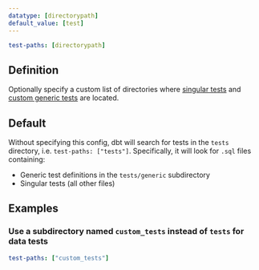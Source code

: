 ```yaml
---
datatype: [directorypath]
default_value: [test]
---
```


<File name='dbt_project.yml'>

```yml
test-paths: [directorypath]
```

</File>

## Definition

Optionally specify a custom list of directories where [singular tests](/docs/build/data-tests#singular-data-tests) and [custom generic tests](/docs/build/data-tests#generic-data-tests) are located.


## Default
Without specifying this config, dbt will search for tests in the `tests` directory, i.e. `test-paths: ["tests"]`. Specifically, it will look for `.sql` files containing:
- Generic test definitions in the `tests/generic` subdirectory
- Singular tests (all other files)

## Examples
### Use a subdirectory named `custom_tests` instead of `tests` for data tests

<File name='dbt_project.yml'>

```yml
test-paths: ["custom_tests"]
```

</File>

